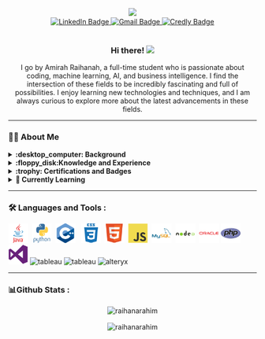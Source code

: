 <div id="header" align="center">
  <img src="https://media.giphy.com/media/L1R1tvI9svkIWwpVYr/giphy.gif"/>
 
  <div id="badges">
  <a href="https://www.linkedin.com/in/amirah-raihanah-abdul-rahim-090530141/">
    <img src="https://img.shields.io/badge/LinkedIn-blue?style=for-the-badge&logo=linkedin&logoColor=white" alt="LinkedIn Badge"/>
  </a>
  <a href="https://mail.google.com/mail/?view=cm&source=mailto&to=[amirah.raihanah@gmail.com]">
    <img src="https://img.shields.io/badge/Gmail-D14836?style=for-the-badge&logo=gmail&logoColor=white" alt="Gmail Badge"/>
  </a>
    <a href="(https://www.credly.com/users/amirah-raihanah-abdul-rahim/badges)">
    <img src="https://img.shields.io/badge/Credly-FF6B00.svg?style=for-the-badge&logo=Credly&logoColor=white" alt="Credly Badge"/>
  </a>
</div>
  <img src="https://komarev.com/ghpvc/?username=raihanarahim&style=flat-square&color=blue" alt=""/>
 <h3>
  Hi there!
  <img src="https://media.giphy.com/media/hvRJCLFzcasrR4ia7z/giphy.gif" width="30px"/>
</h3>
  <h8>
I go by Amirah Raihanah, a full-time student who is passionate about coding, machine learning, AI, and business intelligence. I find the intersection of these fields to be incredibly fascinating and full of possibilities. I enjoy learning new technologies and techniques, and I am always curious to explore more about the latest advancements in these fields. 
  </h8>
</div>

---

### :woman_technologist: About Me 


<details>
  <summary><b>  :desktop_computer: Background </b></summary>
 Undergraduate student majoring in Computer Science (Data Engineering) from University Technology Malaysia (UTM) | actively participating in competitions and challenges related to my field of study.
   <ul>
    <li> ExxonMobil DataWorks KickOff 2022 </li>
    <li> UTM AI & Machine Learning Innovation Challenge 2022 </li>
    <li> UTM - Alteryx Book Prize Award 2022 </li>
    <li> ATU-Net GLOBAL TECHNOVATION HACKATHON 2023 </li>
  </ul>

</details>

<details>
  <summary><b> :floppy_disk:Knowledge and Experience</b></summary>
  Network architecture, Data Science, Big Data, Machine Learning, Artificial Intelligence, Business Intelligence and System Development.
</details>

<details>
  <summary><b> :trophy: Certifications and Badges</b></summary>
  Alteryx Designer Core Certification, Alteryx Foundational Micro-Credential, Microsoft Certified: Azure AI Fundamentals, AWS Academy Machine Learning Foundations, AWS Academy Data Analytics, AWS Academy Cloud Foundations,  AWS Academy Machine Learning for Natural Language Processing, AWS Academy Cloud Data Pipeline Builder, AWS Academy Cloud Web Application Builder and AWS Academy Data Engineering.
</details>

<details>
  <summary><b> 🌱 Currently Learning </b></summary>
   Enterprise system development, Software engineering and Application development.
</details>


---
### :hammer_and_wrench: Languages and Tools : 
<div>
  <img src="https://github.com/devicons/devicon/blob/master/icons/java/java-original-wordmark.svg" title="Java" alt="Java" width="40" height="40"/>&nbsp;
  <img src="https://github.com/devicons/devicon/blob/master/icons/python/python-original-wordmark.svg" title="Python" alt="Python" width="40" height="40"/>&nbsp;
 <img src="https://raw.githubusercontent.com/devicons/devicon/master/icons/cplusplus/cplusplus-original.svg" alt="cplusplus" width="40" height="40"/> &nbsp;
  <img src="https://github.com/devicons/devicon/blob/master/icons/css3/css3-plain-wordmark.svg"  title="CSS3" alt="CSS" width="40" height="40"/>&nbsp;
  <img src="https://github.com/devicons/devicon/blob/master/icons/html5/html5-original.svg" title="HTML5" alt="HTML" width="40" height="40"/>&nbsp;
  <img src="https://github.com/devicons/devicon/blob/master/icons/javascript/javascript-original.svg" title="JavaScript" alt="JavaScript" width="40" height="40"/>&nbsp;
  <img src="https://github.com/devicons/devicon/blob/master/icons/mysql/mysql-original-wordmark.svg" title="MySQL"  alt="MySQL" width="40" height="40"/>&nbsp;
  <img src="https://github.com/devicons/devicon/blob/master/icons/nodejs/nodejs-original-wordmark.svg" title="NodeJS" alt="NodeJS" width="40" height="40"/>&nbsp;
  <img src="https://raw.githubusercontent.com/devicons/devicon/master/icons/oracle/oracle-original.svg" alt="oracle" width="40" height="40"/>
  <img src="https://raw.githubusercontent.com/devicons/devicon/master/icons/php/php-original.svg" alt="php" width="40" height="40"/>
   <img src="https://github.com/devicons/devicon/blob/master/icons/visualstudio/visualstudio-plain.svg" alt="visualstudio" width="40" height="40"/>
  <img src="https://cdnl.tblsft.com/sites/default/files/pages/tableau_cmyk_2015.png" alt="tableau" width="80" height="40"/>
  <img src="https://deepinthecode.com/wp-content/uploads/2022/08/powerbi.jpg" alt="tableau" width="80" height="40"/>
<img src="https://upload.wikimedia.org/wikipedia/commons/6/65/Alteryx_logo.png" alt="alteryx" width="80" height="40"/>
  
</div>

---
### :bar_chart:Github Stats : 

<p align='center'><img align="center" src="https://github-readme-stats.vercel.app/api?username=raihanarahim&show_icons=true&locale=en" alt="raihanarahim" /></p>

<p align='center'><img align="center" src="https://github-readme-streak-stats.herokuapp.com/?user=raihanarahim&" alt="raihanarahim" /></p>
